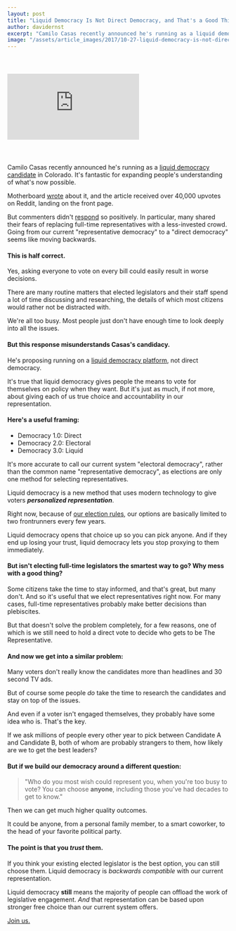 ```yaml
---
layout: post
title: "Liquid Democracy Is Not Direct Democracy, and That's a Good Thing"
author: davidernst
excerpt: "Camilo Casas recently announced he's running as a liquid democracy candidate in Colorado. It's fantastic for expanding people's understanding of what's now possible."
image: "/assets/article_images/2017/10-27-liquid-democracy-is-not-direct-democracy/twitter_large.png"
---
```


<iframe src="https://www.youtube.com/embed/Ya1dNNzkQTE" frameborder="0" allowfullscreen style="margin: 40px auto"></iframe>

<br />

Camilo Casas recently announced he's running as a [liquid democracy candidate](/2017/07/04/running-liquid-democracy-candidates/) in Colorado. It's fantastic for expanding people's understanding of what's now possible.

Motherboard [wrote](https://motherboard.vice.com/en_us/article/59dnbb/colorado-political-candidate-promises-to-give-his-seat-to-an-app) about it, and the article received over 40,000 upvotes on Reddit, landing on the front page.

But commenters didn't [respond](https://www.reddit.com/r/Futurology/comments/76xwut/colorado_political_candidate_promises_to_give_his/) so positively. In particular, many shared their fears of replacing full-time representatives with a less-invested crowd. Going from our current "representative democracy" to a "direct democracy" seems like moving backwards.

#### This is half correct.

Yes, asking everyone to vote on every bill could easily result in worse decisions.

There are many routine matters that elected legislators and their staff spend a lot of time discussing and researching, the details of which most citizens would rather not be distracted with.

We're all too busy. Most people just don't have enough time to look deeply into all the issues.

#### But this response misunderstands Casas's candidacy.

He's proposing running on a [liquid democracy platform](/2016/09/21/what-is-liquid-democracy/), not direct democracy.

It's true that liquid democracy gives people the means to vote for themselves on policy when they want. But it's just as much, if not more, about giving each of us true choice and accountability in our representation.

#### Here's a useful framing:

<style>
.post .post-content ul {
  margin-top: 1.5em;
}
</style>

- Democracy 1.0: Direct
- Democracy 2.0: Electoral
- Democracy 3.0: Liquid

It's more accurate to call our current system "electoral democracy", rather than the common name "representative democracy", as elections are only one method for selecting representatives.

Liquid democracy is a new method that uses modern technology to give voters ***personalized representation***.

Right now, because of [our election rules](/2017/03/06/how-to-move-past-two-parties/), our options are basically limited to two frontrunners every few years.

Liquid democracy opens that choice up so you can pick anyone. And if they end up losing your trust, liquid democracy lets you stop proxying to them immediately.

#### But isn't electing full-time legislators the smartest way to go? Why mess with a good thing?

Some citizens take the time to stay informed, and that's great, but many don't. And so it's useful that we elect representatives right now. For many cases, full-time representatives probably make better decisions than plebiscites.

But that doesn't solve the problem completely, for a few reasons, one of which is we still need to hold a direct vote to decide who gets to be The Representative.

#### And now we get into a similar problem:

Many voters don't really know the candidates more than headlines and 30 second TV ads.

But of course some people *do* take the time to research the candidates and stay on top of the issues.

And even if a voter isn't engaged themselves, they probably have some idea who is. That's the key.

If we ask millions of people every other year to pick between Candidate A and Candidate B, both of whom are probably strangers to them, how likely are we to get the best leaders?

#### But if we build our democracy around a different question:

> "Who do you most wish could represent you, when you're too busy to vote? You can choose **anyone**, including those you've had decades to get to know."

Then we can get much higher quality outcomes.

It could be anyone, from a personal family member, to a smart coworker, to the head of your favorite political party.

#### The point is that you *trust* them.

If you think your existing elected legislator is the best option, you can still choose them. Liquid democracy is *backwards compatible* with our current representation.

Liquid democracy **still** means the majority of people can offload the work of legislative engagement. *And* that representation can be based upon stronger free choice than our current system offers.

[Join us.](https://united.vote/join)
